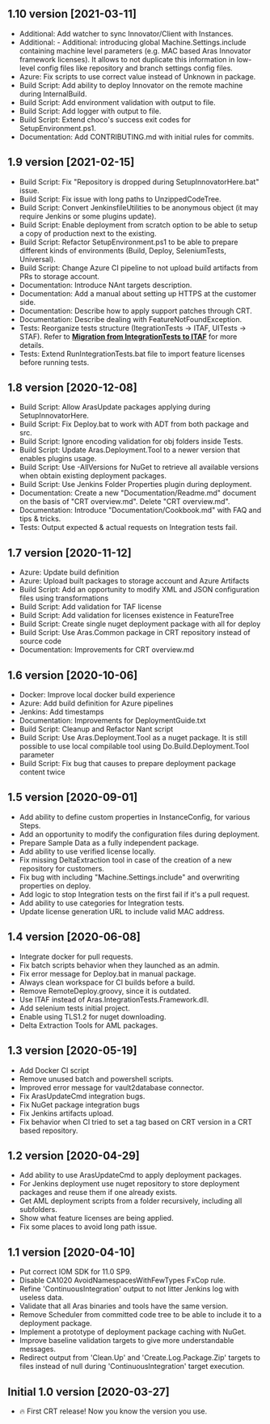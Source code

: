 <a name="1.10"></a>1.10 version [2021-03-11]
------------------------------------------

 - Additional: Add watcher to sync Innovator/Client with Instances.
 - Additional: - Additional: introducing global Machine.Settings.include containing machine level parameters (e.g. MAC based Aras Innovator framework licenses).
        It allows  to not duplicate this information in low-level config files like repository and branch settings config files.
 - Azure: Fix scripts to use correct value instead of Unknown in package.
 - Build Script: Add ability to deploy Innovator on the remote machine during InternalBuild.
 - Build Script: Add environment validation with output to file.
 - Build Script: Add logger with output to file.
 - Build Script: Extend choco's success exit codes for SetupEnvironment.ps1.
 - Documentation: Add CONTRIBUTING.md with initial rules for commits.

<a name="1.9"></a>1.9 version [2021-02-15]
------------------------------------------

 - Build Script: Fix "Repository is dropped during SetupInnovatorHere.bat" issue.
 - Build Script: Fix issue with long paths to UnzippedCodeTree.
 - Build Script: Convert JenkinsfileUtilities to be anonymous object (it may require Jenkins or some plugins update).
 - Build Script: Enable deployment from scratch option to be able to setup a copy of production next to the existing.
 - Build Script: Refactor SetupEnvironment.ps1 to be able to prepare different kinds of environments (Build, Deploy, SeleniumTests, Universal).
 - Build Script: Change Azure CI pipeline to not upload build artifacts from PRs to storage account.
 - Documentation: Introduce NAnt targets description.
 - Documentation: Add a manual about setting up HTTPS at the customer side.
 - Documentation: Describe how to apply support patches through CRT.
 - Documentation: Describe dealing with FeatureNotFoundException.
 - Tests: Reorganize tests structure (ItegrationTests -> ITAF, UITests -> STAF). Refer to **[Migration from IntegrationTests to ITAF](../Documentation/Cookbook.md#MigrationFromIntegrationTestsToITAF)** for more details.
 - Tests: Extend RunIntegrationTests.bat file to import feature licenses before running tests.

<a name="1.8"></a>1.8 version [2020-12-08]
------------------------------------------

 - Build Script: Allow ArasUpdate packages applying during SetupInnovatorHere.
 - Build Script: Fix Deploy.bat to work with ADT from both package and src.
 - Build Script: Ignore encoding validation for obj folders inside Tests.
 - Build Script: Update Aras.Deployment.Tool to a newer version that enables plugins usage.
 - Build Script: Use -AllVersions for NuGet to retrieve all available versions when obtain existing deployment packages.
 - Build Script: Use Jenkins Folder Properties plugin during deployment.
 - Documentation: Create a new "Documentation/Readme.md" document on the basis of "CRT overview.md". Delete "CRT overview.md".
 - Documentation: Introduce "Documentation/Cookbook.md" with FAQ and tips & tricks.
 - Tests: Output expected & actual requests on Integration tests fail.

<a name="1.7"></a>1.7 version [2020-11-12]
------------------------------------------

 - Azure: Update build definition
 - Azure: Upload built packages to storage account and Azure Artifacts
 - Build Script: Add an opportunity to modify XML and JSON configuration files using transformations
 - Build Script: Add validation for TAF license
 - Build Script: Add validation for licenses existence in FeatureTree
 - Build Script: Create single nuget deployment package with all for deploy
 - Build Script: Use Aras.Common package in CRT repository instead of source code
 - Documentation: Improvements for CRT overview.md

<a name="1.6"></a>1.6 version [2020-10-06]
------------------------------------------

 - Docker: Improve local docker build experience
 - Azure: Add build definition for Azure pipelines
 - Jenkins: Add timestamps
 - Documentation: Improvements for DeploymentGuide.txt
 - Build Script: Cleanup and Refactor Nant script
 - Build Script: Use Aras.Deployment.Tool as a nuget package. It is still possible to use local compilable tool using Do.Build.Deployment.Tool parameter
 - Build Script: Fix bug that causes to prepare deployment package content twice

<a name="1.5"></a>1.5 version [2020-09-01]
------------------------------------------

 - Add ability to define custom properties in InstanceConfig, for various Steps.
 - Add an opportunity to modify the configuration files during deployment.
 - Prepare Sample Data as a fully independent package.
 - Add ability to use verified license locally.
 - Fix missing DeltaExtraction tool in case of the creation of a new repository for customers.
 - Fix bug with including "Machine.Settings.include" and overwriting properties on deploy.
 - Add logic to stop Integration tests on the first fail if it's a pull request.
 - Add ability to use categories for Integration tests.
 - Update license generation URL to include valid MAC address.


<a name="1.4"></a>1.4 version [2020-06-08]
------------------------------------------

 - Integrate docker for pull requests.
 - Fix batch scripts behavior when they launched as an admin.
 - Fix error message for Deploy.bat in manual package.
 - Always clean workspace for CI builds before a build.
 - Remove RemoteDeploy.groovy, since it is outdated.
 - Use ITAF instead of Aras.IntegrationTests.Framework.dll.
 - Add selenium tests initial project.
 - Enable using TLS1.2 for nuget downloading.
 - Delta Extraction Tools for AML packages.


<a name="1.3"></a>1.3 version [2020-05-19]
------------------------------------------

- Add Docker CI script
- Remove unused batch and powershell scripts.
- Improved error message for vault2database connector.
- Fix ArasUpdateCmd integration bugs.
- Fix NuGet package integration bugs
- Fix Jenkins artifacts upload.
- Fix behavior when CI tried to set a tag based on CRT version in a CRT based repository.

<a name="1.2"></a>1.2 version [2020-04-29]
------------------------------------------

- Add ability to use ArasUpdateCmd to apply deployment packages.
- For Jenkins deployment use nuget repository to store deployment packages and reuse them if one already exists.
- Get AML deployment scripts from a folder recursively, including all subfolders.
- Show what feature licenses are being applied.
- Fix some places to avoid long path issue.

<a name="1.1"></a>1.1 version [2020-04-10]
------------------------------------------

- Put correct IOM SDK for 11.0 SP9.
- Disable CA1020 AvoidNamespacesWithFewTypes FxCop rule.
- Refine 'ContinuousIntegration' output to not litter Jenkins log with useless data.
- Validate that all Aras binaries and tools have the same version.
- Remove Scheduler from committed code tree to be able to include it to a deployment package.
- Implement a prototype of deployment package caching with NuGet.
- Improve baseline validation targets to give more understandable messages.
- Redirect output from 'Clean.Up' and 'Create.Log.Package.Zip' targets to files instead of null during 'ContinuousIntegration' target execution.

<a name="1.0"></a>Initial 1.0 version [2020-03-27]
--------------------------------------------------

- :fire: First CRT release! Now you know the version you use.
